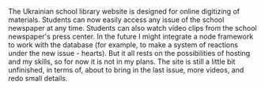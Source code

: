 The Ukrainian school library website is designed for online digitizing of materials. Students can now easily access any issue of the school newspaper at any time. Students can also watch video clips from the school newspaper's press center. In the future I might integrate a node framework to work with the database (for example, to make a system of reactions under the new issue - hearts). But it all rests on the possibilities of hosting and my skills, so for now it is not in my plans. The site is still a little bit unfinished, in terms of, about to bring in the last issue, more videos, and redo small details.